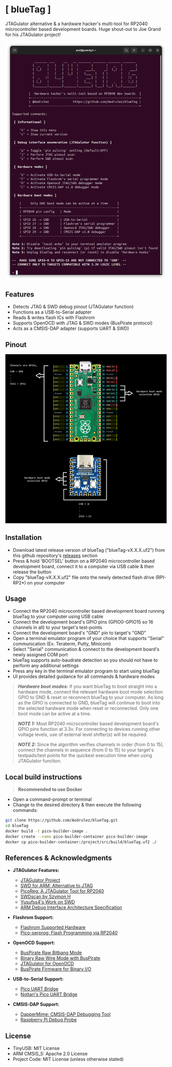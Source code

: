 # [ blueTag ] 
    
JTAGulator alternative & a hardware hacker's multi-tool for RP2040 microcontroller based development boards. Huge shout-out to Joe Grand for his JTAGulator project!

![](images/bluetag-v2.0.png?raw=true "blueTag v2.0.0 Interface")

## Features
- Detects JTAG & SWD debug pinout (JTAGulator function)  
- Functions as a USB-to-Serial adapter  
- Reads & writes flash ICs with Flashrom  
- Supports OpenOCD with JTAG & SWD modes (BusPirate protocol)  
- Acts as a CMSIS-DAP adapter (supports UART & SWD)  

## Pinout
![](images/BlueTagPinout.png?raw=true "blueTag Pinout")

## Installation
- Download latest release version of blueTag ("blueTag-vX.X.X.uf2") from this github repository's [releases](https://github.com/Aodrulez/blueTag/releases) section
- Press & hold 'BOOTSEL' button on a RP2040 microcontroller based development board, connect it to a computer via USB cable & then release the button
- Copy "blueTag-vX.X.X.uf2" file onto the newly detected flash drive (RPI-RP2*) on your computer

## Usage
- Connect the RP2040 microcontroller based development board running blueTag to your computer using USB cable
- Connect the development board's GPIO pins (GPIO0-GPIO15 so 16 channels in all) to your target's test-points
- Connect the development board's "GND" pin to target's "GND"
- Open a terminal emulator program of your choice that supports "Serial" communication (Ex. Teraterm, Putty, Minicom)
- Select "Serial" communication & connect to the development board's newly assigned COM port
- blueTag supports auto-baudrate detection so you should not have to perform any additional settings
- Press any key in the terminal emulator program to start using blueTag
- UI provides detailed guidance for all commands & hardware modes

> **_Hardware boot modes:_** If you want blueTag to boot straight into a hardware mode, connect the relevant hardware boot mode selection GPIO to GND & reset or reconnect blueTag to your computer. As long as the GPIO is connected to GND, blueTag will continue to boot into the selected hardware mode when reset or reconnected. Only one boot mode can be active at a time. 

> **_NOTE 1:_** Most RP2040 microcontroller based development board's GPIO pins function at 3.3v. For connecting to devices running other voltage levels, use of external level shifter(s) will be required.

> **_NOTE 2:_** Since the algorithm verifies channels in order (from 0 to 15), connect the channels in sequence (from 0 to 15) to your target's testpads/test points for the quickest execution time when using JTAGulator function.  

## Local build instructions
> **Recommended to use Docker**
- Open a command-prompt or terminal
- Change to the desired directory & then execute the following commands:
```sh
git clone https://github.com/Aodrulez/blueTag.git
cd blueTag
docker build -t pico-builder-image .
docker create --name pico-builder-container pico-builder-image
docker cp pico-builder-container:/project/src/build/blueTag.uf2 ./
```

## References & Acknowledgments
- **JTAGulator Features:**
  - [JTAGulator Project](https://github.com/grandideastudio/jtagulator)
  - [SWD for ARM: Alternative to JTAG](https://research.kudelskisecurity.com/2019/05/16/swd-arms-alternative-to-jtag/)
  - [PicoReg: A JTAGulator Tool for RP2040](https://github.com/jbentham/picoreg)
  - [SWDscan by Szymon H](https://github.com/szymonh/SWDscan)
  - [Yusufss4's Work on SWD](https://gist.github.com/amullins83/24b5ef48657c08c4005a8fab837b7499?permalink_comment_id=4554839#gistcomment-4554839)
  - [ARM Debug Interface Architecture Specification](https://www.arm.com/architecture-debug-interface)
        
- **Flashrom Support:**
  - [Flashrom Supported Hardware](https://www.flashrom.org/supported_hw/supported_prog/serprog/serprog-protocol.html)
  - [Pico-serprog: Flash Programming via RP2040](https://github.com/stacksmashing/pico-serprog)

- **OpenOCD Support:**
  - [BusPirate Raw Bitbang Mode](http://dangerousprototypes.com/blog/2009/10/09/bus-pirate-raw-bitbang-mode/)
  - [Binary Raw Wire Mode with BusPirate](http://dangerousprototypes.com/blog/2009/10/27/binary-raw-wire-mode/)
  - [JTAGulator for OpenOCD](https://github.com/grandideastudio/jtagulator/blob/master/PropOCD.spin)
  - [BusPirate Firmware for Binary I/O](https://github.com/DangerousPrototypes/Bus_Pirate/blob/master/Firmware/binIO.c)

- **USB-to-Serial Support:**
  - [Pico UART Bridge](https://github.com/xxxajk/pico-uart-bridge)
  - [Noltari's Pico UART Bridge](https://github.com/Noltari/pico-uart-bridge)

- **CMSIS-DAP Support:**
  - [DapperMime: CMSIS-DAP Debugging Tool](https://github.com/majbthrd/DapperMime)
  - [Raspberry Pi Debug Probe](https://github.com/raspberrypi/debugprobe)

## License
- TinyUSB: MIT License  
- ARM CMSIS_5: Apache 2.0 License  
- Project Code: MIT License (unless otherwise stated)
